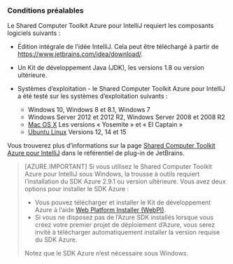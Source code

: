 ### <a name="prerequisites"></a>Conditions préalables

Le Shared Computer Toolkit Azure pour IntelliJ requiert les composants logiciels suivants :

* Édition intégrale de l’idée IntelliJ. Cela peut être téléchargé à partir de <https://www.jetbrains.com/idea/download/>.

* Un Kit de développement Java (JDK), les versions 1.8 ou version ultérieure. 

* Systèmes d’exploitation - le Shared Computer Toolkit Azure pour IntelliJ a été testé sur les systèmes d’exploitation suivants :
    * Windows 10, Windows 8 et 8.1, Windows 7
    * Windows Server 2012 et 2012 R2, Windows Server 2008 et 2008 R2
    * [Mac OS X](http://www.apple.com/osx) Les versions « Yosemite » et « El Captain »
    * [Ubuntu Linux](http://www.ubuntu.com) Versions 12, 14 et 15

Vous trouverez plus d’informations sur la page [Shared Computer Toolkit Azure pour IntelliJ](https://plugins.jetbrains.com/plugin/8053) dans le référentiel de plug-in de JetBrains.

> [AZURE.IMPORTANT] Si vous utilisez le Shared Computer Toolkit Azure pour IntelliJ sous Windows, la trousse à outils requiert l’installation du SDK Azure 2.9.1 ou version ultérieure. Vous avez deux options pour installer le SDK Azure :
> 
> * Vous pouvez télécharger et installer le Kit de développement Azure à l’aide [Web Platform Installer (WebPI)](http://go.microsoft.com/fwlink/?LinkID=252838).
> * Si vous ne disposez pas de l’Azure SDK installés lorsque vous créez votre premier projet de déploiement d’Azure, vous serez invité à télécharger automatiquement installer la version requise du SDK Azure.
> 
> Notez que le SDK Azure n’est nécessaire sous Windows.
